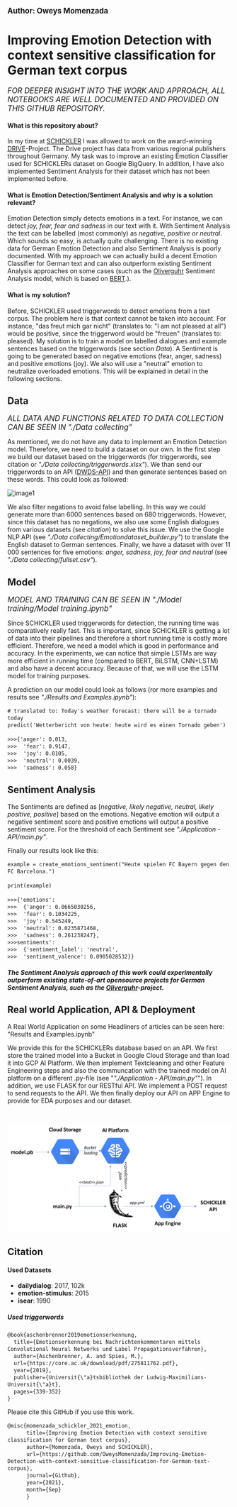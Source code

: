 <big><b> Author: Oweys Momenzada </big></b>

# Improving Emotion Detection with context sensitive classification for German text corpus
<big><i> FOR DEEPER INSIGHT INTO THE WORK AND APPROACH, ALL NOTEBOOKS ARE WELL DOCUMENTED AND PROVIDED ON THIS GITHUB REPOSITORY. </i></big>

#### What is this repository about?
In my time at <a href="https://www.schickler.de/">SCHICKLER</a> I was allowed to work on the award-winning <a href="https://www.presseportal.de/pm/8218/4932175">DRIVE</a>-Project.
The Drive project has data from various regional publishers throughout Germany. 
My task was to improve an existing Emotion Classifier used for SCHICKLERs dataset on Google BigQuery. In addition, I have also implemented Sentiment Analysis for their dataset which has not been implemented before.

#### What is Emotion Detection/Sentiment Analysis and why is a solution relevant?
Emotion Detection simply detects emotions in a text. For instance, we can detect <i>joy, fear, fear and sadness</i> in our text with it. With Sentiment Analysis the text can be labelled (most commonly) as <i>negative, positive or neutral</i>. Which sounds so easy, is actually quite challenging. There is no existing data for German Emotion Detection and also Sentiment Analysis is poorly documented. With my approach we can actually build a decent Emotion Classifier for German text and can also outperform existing Sentiment Analysis approaches on some cases (such as the <a href="https://huggingface.co/oliverguhr/german-sentiment-bert">Oliverguhr</a> Sentiment Analysis model, which is based on <a href="https://arxiv.org/abs/1810.04805">BERT</a>.).

#### What is my solution?
Before, SCHICKLER used triggerwords to detect emotions from a text corpus. The problem here is that context cannot be taken into account. For instance,
"das freut mich gar nicht" (translates to: "I am not pleased at all") would be positive, since the triggerword would be "freuen" (translates to: pleased).
My solution is to train a model on labelled dialogues and example sentences based on the triggerwords (see section <i>Data</i>). A Sentiment is going to be
generated based on negative emotions (fear, anger, sadness) and positive emotions (joy). We also will use a "neutral" emotion to neutralize overloaded emotions. This will be explained in detail in the following sections.

## Data
<big><i>ALL DATA AND FUNCTIONS RELATED TO DATA COLLECTION CAN BE SEEN IN "./Data collecting"</big></i>

As mentioned, we do not have any data to implement an Emotion Detection model. Therefore, we need to build a dataset on our own. In the first step we build our dataset based on the triggerwords (for triggerwords, see citation or <i>"./Data collecting/triggerwords.xlsx"</i>). We than send our triggerwords to an API (<a href="https://www.dwds.de/d/api">DWDS-API</a>) and then generate sentences based on these words. This could look as followed: 

![image1](https://github.com/OweysMomenzada/Improving-Emotion-Detection-with-context-sensitive-classification-for-German-text/blob/main/images/image1.png)

We also filter negations to avoid false labelling. In this way we could generate more than 6000 sentences based on 680 triggerwords. However, since this dataset has no
negations, we also use some English dialogues from various datasets (see <i>citation</i>) to solve this issue. We use the Google NLP API (see <i>"./Data collecting/Emotiondataset_builder.py"</i>) to translate the English dataset to German sentences. Finally, we have a dataset with over 11 000 sentences for five emotions: <i>anger, sadness, joy, fear and neutral </i> (see <i>"./Data collecting/fullset.csv"</i>). 

## Model
<big><i>MODEL AND TRAINING CAN BE SEEN IN "./Model training/Model training.ipynb"</big></i>

Since SCHICKLER used triggerwords for detection, the running time was comparatively really fast. This is important, since SCHICKLER is getting a lot of data into their pipelines and therefore a short running time is costly more efficient. Therefore, we need a model which is good in performance and accuracy. In the experiments, we can notice that simple LSTMs are way more efficient in running time (compared to BERT, BiLSTM, CNN+LSTM) and also have a decent accuracy. Because of that, we will use the LSTM model for training purposes.

A prediction on our model could look as follows (ror more examples and results see <i>"./Results and Examples.ipynb"</i>):
```
# translated to: Today's weather forecast: there will be a tornado today
predict('Wetterbericht von heute: heute wird es einen Tornado geben')

>>>{'anger': 0.013,
>>>  'fear': 0.9147,
>>>  'joy': 0.0105,
>>>  'neutral': 0.0039,
>>>  'sadness': 0.058}
```

## Sentiment Analysis
The Sentiments are defined as [<i>negative, likely negative, neutral, likely positive, positive</i>] based on the emotions. Negative emotion will output a negative sentiment score and positive emotions will output a positive sentiment score. For the threshold of each Sentiment see <i>"./Application - API/main.py"</i>.

Finally our results look like this:
```
example = create_emotions_sentiment("Heute spielen FC Bayern gegen den FC Barcelona.")

print(example)

>>>{'emotions': 
>>>  {'anger': 0.0665030256, 
>>>  'fear': 0.1034225, 
>>>  'joy': 0.545249, 
>>>  'neutral': 0.0235871468, 
>>>  'sadness': 0.261238247},
>>>sentiments': 
>>>  {'sentiment_label': 'neutral', 
>>>  'sentiment_valence': 0.0905028532}}
```

##### The Sentiment Analysis approach of this work could experimentally outperform existing state-of-art opensource projects for German Sentiment Analysis, such as the <a href="https://huggingface.co/oliverguhr/german-sentiment-bert">Oliverguhr</a>-project. 

## Real world Application, API & Deployment
A Real World Application on some Headliners of articles can be seen here: "Results and Examples.ipynb"

We provide this for the SCHICKLERs database based on an API. We first store the trained model into a Bucket in Google Cloud Storage and than load it into GCP AI Platform. We then implement Textcleaning and other Feature Engineering steps and also the communcation with the trained model on AI platform on a different .py-file (see "<i>"./Application - API/main.py"</i>"). In addition, we use FLASK for our RESTful API. We implement a POST request to send requests to the API. We then finally deploy our API on APP Engine to provide for EDA purposes and our dataset.

&nbsp;

![Workflow](https://github.com/OweysMomenzada/Evergreen-Content-Classifier-for-german-Text/blob/main/EDA/images/Worfklow.png)

## Citation
#### Used Datasets
- <b>dailydialog</b>: 2017, 102k <br>
- <b>emotion-stimulus</b>: 2015<br>
- <b>isear</b>:	1990	<br>

##### Used triggerwords
``` 
@book{aschenbrenner2019emotionserkennung,
  title={Emotionserkennung bei Nachrichtenkommentaren mittels Convolutional Neural Networks und Label Propagationsverfahren},
  author={Aschenbrenner, A. and Spies, M.},
  url={https://core.ac.uk/download/pdf/275811762.pdf},
  year={2019},
  publisher={Universit{\"a}tsbibliothek der Ludwig-Maximilians-Universit{\"a}t},
  pages={339-352}
}

```


Please cite this GitHub if you use this work.
```
@misc{momenzada_schickler_2021_emotion, 
      title={Improving Emotion Detection with context sensitive classification for German text corpus}, 
      author={Momenzada, Oweys and SCHICKLER}, 
      url={https://github.com/OweysMomenzada/Improving-Emotion-Detection-with-context-sensitive-classification-for-German-text-corpus}, 
      journal={Github}, 
      year={2021}, 
      month={Sep}
      } 
```

